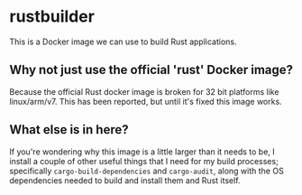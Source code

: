 # rustbuilder
This is a Docker image we can use to build Rust applications.

## Why not just use the official 'rust' Docker image?
Because the official Rust docker image is broken for 32 bit platforms
like linux/arm/v7.  This has been reported, but until it's fixed this image
works.

## What else is in here?
If you're wondering why this image is a little larger than it needs to be,
I install a couple of other useful things that I need for my build
processes; specifically `cargo-build-dependencies` and `cargo-audit`, along
with the OS dependencies needed to build and install them and Rust itself.

